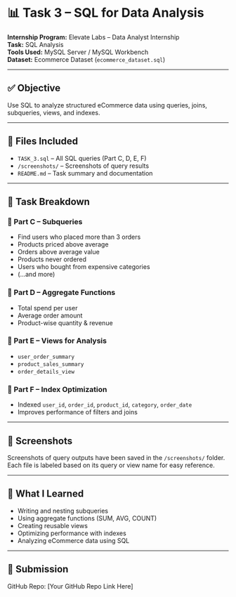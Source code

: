 # 📊 Task 3 – SQL for Data Analysis

**Internship Program:** Elevate Labs – Data Analyst Internship  
**Task:** SQL Analysis  
**Tools Used:** MySQL Server / MySQL Workbench  
**Dataset:** Ecommerce Dataset (`ecommerce_dataset.sql`)

---

## ✅ Objective
Use SQL to analyze structured eCommerce data using queries, joins, subqueries, views, and indexes.

---

## 📁 Files Included
- `TASK_3.sql` – All SQL queries (Part C, D, E, F)
- `/screenshots/` – Screenshots of query results
- `README.md` – Task summary and documentation

---

## 🧩 Task Breakdown

### 🔹 Part C – Subqueries
- Find users who placed more than 3 orders
- Products priced above average
- Orders above average value
- Products never ordered
- Users who bought from expensive categories
- (…and more)

### 🔹 Part D – Aggregate Functions
- Total spend per user
- Average order amount
- Product-wise quantity & revenue

### 🔹 Part E – Views for Analysis
- `user_order_summary`
- `product_sales_summary`
- `order_details_view`

### 🔹 Part F – Index Optimization
- Indexed `user_id`, `order_id`, `product_id`, `category`, `order_date`
- Improves performance of filters and joins

---

## 📸 Screenshots
Screenshots of query outputs have been saved in the `/screenshots/` folder. Each file is labeled based on its query or view name for easy reference.

---

## 🚀 What I Learned
- Writing and nesting subqueries
- Using aggregate functions (SUM, AVG, COUNT)
- Creating reusable views
- Optimizing performance with indexes
- Analyzing eCommerce data using SQL

---

## 🔗 Submission
GitHub Repo: [Your GitHub Repo Link Here]

